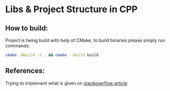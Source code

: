 # Libs & Project Structure in CPP

## How to build:

Project is being build with help of CMake,
to build binaries please simply run commands:

```bash
cmake -Bbuild -S . && cmake --build build

```


## References:

Trying to implement what is given on
[ stackoverflow article ]( https://stackoverflow.com/questions/13703647/how-to-properly-add-include-directories-with-cmake )
